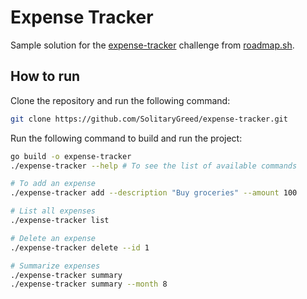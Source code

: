 # Expense Tracker

Sample solution for the [expense-tracker](https://roadmap.sh/projects/expense-tracker) challenge from [roadmap.sh](https://roadmap.sh/).

## How to run

Clone the repository and run the following command:

```bash
git clone https://github.com/SolitaryGreed/expense-tracker.git
```

Run the following command to build and run the project:

```bash
go build -o expense-tracker
./expense-tracker --help # To see the list of available commands

# To add an expense
./expense-tracker add --description "Buy groceries" --amount 100

# List all expenses
./expense-tracker list

# Delete an expense
./expense-tracker delete --id 1

# Summarize expenses
./expense-tracker summary
./expense-tracker summary --month 8
```
